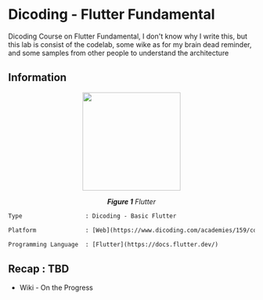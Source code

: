 # Dicoding - Flutter Fundamental

Dicoding Course on Flutter Fundamental, I don't know why I write this, but this lab is consist of the codelab, some wike as for my brain dead reminder, and some samples from other people to understand the architecture

## Information

<p align="center">
  <img src="https://api.reliasoftware.com/uploads/what_is_flutter_fcb6c7a4b8.png"width="200"/>
</p>
<p align="center"><i><b>Figure 1</b> Flutter </i></p>

```diff
Type                  : Dicoding - Basic Flutter

Platform              : [Web](https://www.dicoding.com/academies/159/corridor)

Programming Language  : [Flutter](https://docs.flutter.dev/)
```

## Recap : TBD

- Wiki - On the Progress

